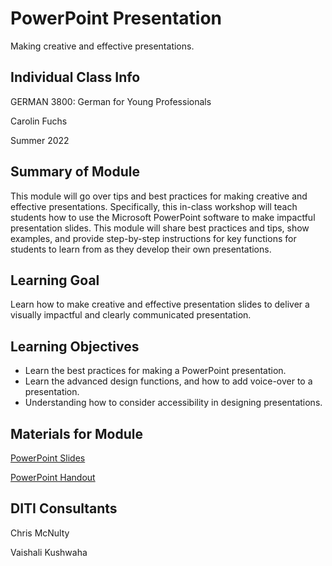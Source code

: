<h1>PowerPoint Presentation</h1>

Making creative and effective presentations.

<h2>Individual Class Info</h2>

GERMAN 3800: German for Young Professionals

Carolin Fuchs

Summer 2022

<h2>Summary of Module</h2>

This module will go over tips and best practices for making creative and effective presentations. Specifically, this in-class workshop will teach students how to use the Microsoft PowerPoint software to make impactful presentation slides. This module will share best practices and tips, show examples, and provide step-by-step instructions for key functions for students to learn from as they develop their own presentations.

<h2>Learning Goal</h2>

Learn how to make creative and effective presentation slides to deliver a visually impactful and clearly communicated presentation.

<h2>Learning Objectives</h2>

* Learn the best practices for making a PowerPoint presentation.
* Learn the advanced design functions, and how to add voice-over to a presentation.
* Understanding how to consider accessibility in designing presentations.

<h2>Materials for Module</h2>

[PowerPoint Slides](https://github.com/NULabNortheastern/digitalassignmentshowcase/blob/master/digital-communication_presentation/su22-fuchs-grmn3800-powerpoint/Powerpoint-Slides.pdf)

[PowerPoint Handout](https://github.com/NULabNortheastern/digitalassignmentshowcase/blob/master/digital-communication_presentation/su22-fuchs-grmn3800-powerpoint/Powerpoint-Slides.pdf)

<h2>DITI Consultants</h2>

Chris McNulty

Vaishali Kushwaha